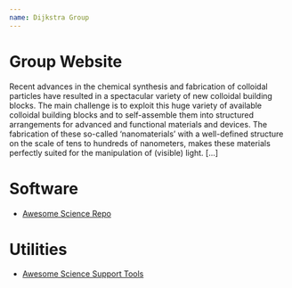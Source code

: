 ```yaml
---
name: Dijkstra Group
---
```


# Group Website

Recent advances in the chemical synthesis and fabrication of colloidal particles have resulted in a spectacular variety of new colloidal building blocks. The main challenge is to exploit this huge variety of available colloidal building blocks and to self-assemble them into structured arrangements for advanced and functional materials and devices. The fabrication of these so-called ‘nanomaterials’ with a well-defined structure on the scale of tens to hundreds of nanometers, makes these materials perfectly suited for the manipulation of (visible) light. [...]

# Software

- [Awesome Science Repo](https://github.com/DijkstraGroupUU/AwesomeScienceRepo)

# Utilities

- [Awesome Science Support Tools](https://github.com/DijkstraGroupUU/AwesomeScienceSupportTools)
